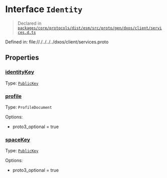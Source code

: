 # Interface `Identity`
> Declared in [`packages/core/protocols/dist/esm/src/proto/gen/dxos/client/services.d.ts`]()

Defined in:
   file://./../../../dxos/client/services.proto
## Properties
### [identityKey]()
Type: <code>[PublicKey](/api/@dxos/react-client/classes/PublicKey)</code>
### [profile]()
Type: <code>ProfileDocument</code>

Options:
  - proto3_optional = true
### [spaceKey]()
Type: <code>[PublicKey](/api/@dxos/react-client/classes/PublicKey)</code>

Options:
  - proto3_optional = true